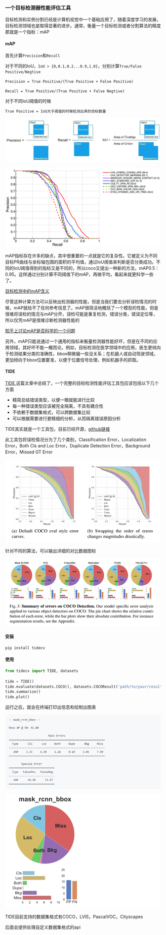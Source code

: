 ### 一个目标检测器性能评估工具

目标检测和实例分割已经是计算机视觉中一个基础应用了，随着深度学习的发展，目标检测领域也是取得显著的进步。通常，衡量一个目标检测或者分割算法的精度那就是一个指标：mAP

#### mAP

首先计算`Precision`和`Recall`

对于不同的IoU，`IoU > {0,0.1,0.2...0.9,1.0}`，分别计算`True/False Positive/Negtive`

`Precision = True Positive/(True Positive + False Positive)`

`Recall = True Positive/(True Positive + False Negtive)` 

对于不同IoU阈值的时候

`True Positive = IoU大于阈值的时候检测出来的目标数量`

![](0.jpg)

![](01.png)

mAP指标存在许多的缺点，其中很重要的一点就是它的复杂性。它被定义为不同目标PR曲线与坐标轴包围的面积的平均值，通过IoU阈值来判断是否分类成功。不同的IoU阈值得到的指标又是不同的，所以coco又提出一种新的方法，mAP0.5：0.95。这样通过分别计算不同阈值下的mAP，再做平均，看起来就更科学一些了。

[目标检测中的mAP含义](https://www.zhihu.com/question/53405779/answer/419532990)



尽管这种计算方法可以反映出检测器的性能，但是当我们要去分析误检情况的时候，mAP就给不了任何参考信息了。mAP很简洁地概括了一个模型的性能，但是很难将误检的情况与mAP分开，误检可能是重复检测，错误分类，错误定位等，所以仅凭mAP是很难诊断检测器性能的

[知乎上讨论mAP是否科学的一个问题](https://www.zhihu.com/question/337856533/answer/805122425)

另外，mAP只能说通过一个通用的指标来衡量检测器性能好坏，但是在不同的应用领域，其好坏不能一概而论。例如，目标检测在医学领域中的应用，医生更倾向于检测结果分类的准确性，bbox稍微偏一些没关系；在机器人或自动驾驶领域，更加倾向于bbox位置要准，以便于位置信号处理，例如机器手的抓取。



#### TIDE

[TIDE](https://dbolya.github.io/tide/paper.pdf),这篇文章中总结了，一个完整的目标检测性能评估工具包应该包括以下几个方面

- 精简总结错误类型，以便一眼就能进行比较
- 每一种错误类型应该被完全隔离，不具有耦合性
- 不依赖于数据集格式，可以跨数据集比较
- 可以根据需要进行更精细的分析，从而隔离错误原因分析

TIDE其实就是一个工具包，目前已经开源，[github链接](https://github.com/dbolya/tide)

此工具包将误检情况分为了几个类别，Classification Error，Localization Error，Both Cls and Loc Error，Duplicate Detection Error，Background Error，Missed GT Error

![](./1.png)

针对不同的算法，可以输出详细的对比数据图标

![](2.png)

#### 安装

```
pip install tidecv
```

#### 使用

```python
from tidecv import TIDE, datasets

tide = TIDE()
tide.evaluate(datasets.COCO(), datasets.COCOResult('path/to/your/results/file'), mode=TIDE.BOX)
tide.summarize() 
tide.plot() 
```

运行之后，就会在终端打印出信息和绘制出图表

![](3.png)

![](4.png)

TIDE目前支持的数据集格式有COCO，LVIS，PascalVOC，Cityscapes

后面会提供处理自定义数据集格式的api